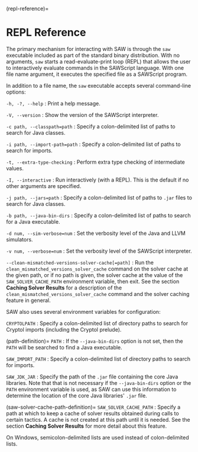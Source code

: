 (repl-reference)=
# REPL Reference

The primary mechanism for interacting with SAW is through the `saw`
executable included as part of the standard binary distribution. With no
arguments, `saw` starts a read-evaluate-print loop (REPL) that allows
the user to interactively evaluate commands in the SAWScript language.
With one file name argument, it executes the specified file as a SAWScript
program.

In addition to a file name, the `saw` executable accepts several
command-line options:

`-h, -?, --help`
: Print a help message.

`-V, --version`
: Show the version of the SAWScript interpreter.

`-c path, --classpath=path`
: Specify a colon-delimited list of paths to search for Java classes.

`-i path, --import-path=path`
: Specify a colon-delimited list of paths to search for imports.

`-t, --extra-type-checking`
: Perform extra type checking of intermediate values.

`-I, --interactive`
: Run interactively (with a REPL). This is the default if no other
  arguments are specified.

`-j path, --jars=path`
: Specify a colon-delimited list of paths to `.jar` files to search
  for Java classes.

`-b path, --java-bin-dirs`
: Specify a colon-delimited list of paths to search for a Java
  executable.

`-d num, --sim-verbose=num`
: Set the verbosity level of the Java and LLVM simulators.

`-v num, --verbose=num`
: Set the verbosity level of the SAWScript interpreter.

`--clean-mismatched-versions-solver-cache[=path]`
: Run the `clean_mismatched_versions_solver_cache` command on the solver
  cache at the given path, or if no path is given, the solver cache at the
  value of the `SAW_SOLVER_CACHE_PATH` environment variable, then exit. See
  the section **Caching Solver Results** for a description of the
  `clean_mismatched_versions_solver_cache` command and the solver caching
  feature in general.

SAW also uses several environment variables for configuration:

`CRYPTOLPATH`
: Specify a colon-delimited list of directory paths to search for Cryptol
  imports (including the Cryptol prelude).

(path-definition)=
`PATH`
: If the `--java-bin-dirs` option is not set, then the `PATH` will be
  searched to find a Java executable.

`SAW_IMPORT_PATH`
: Specify a colon-delimited list of directory paths to search for imports.

`SAW_JDK_JAR`
: Specify the path of the `.jar` file containing the core Java
  libraries. Note that that is not necessary if the `--java-bin-dirs` option
  or the `PATH` environment variable is used, as SAW can use this information
  to determine the location of the core Java libraries' `.jar` file.

(saw-solver-cache-path-definition)=
`SAW_SOLVER_CACHE_PATH`
: Specify a path at which to keep a cache of solver results obtained during
  calls to certain tactics. A cache is not created at this path until it is
  needed. See the section **Caching Solver Results** for more detail about this
  feature.

On Windows, semicolon-delimited lists are used instead of colon-delimited
lists.
